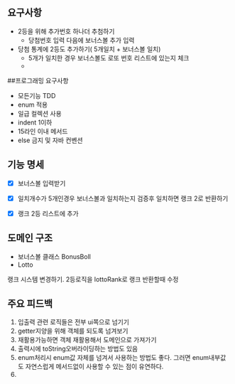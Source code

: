 
## 요구사항
* 2등을 위해 추가번호 하나더 추첨하기
  * 당첨번호 입력 다음에 보너스볼 추가 입력
* 당첨 통계에 2등도 추가하기( 5개일치 + 보너스볼 일치)
  * 5개가 일치한 경우 보너스볼도 로또 번호 리스트에 있는지 체크
  * 

##프로그래밍 요구사항
* 모든기능 TDD
* enum 적용
* 일급 컬렉션 사용
* indent 1이하
* 15라인 이내 메서드
* else 금지 및 자바 컨벤션

## 기능 명세
* [x] 보너스볼 입력받기
* [x] 일치개수가 5개인경우 보너스볼과 일치하는지 검증후 일치하면 랭크 2로 반환하기
* [x] 랭크 2등 리스트에 추가



## 도메인 구조

* 보너스볼 클래스 BonusBoll
* Lotto

랭크 시스템 변경하기.
2등로직을 lottoRank로 랭크 반환할때 수정


## 주요 피드백
1. 입출력 관련 로직들은 전부 ui쪽으로 넘기기
2. getter지양을 위해 객체를 되도록 넘겨보기
3. 재활용가능하면 객체 재활용해서 도메인으로 가져가기
4. 출력시에 toString오버라이딩하는 방법도 있음
5. enum처리시 enum값 자체를 넘겨서 사용하는 방법도 좋다. 그러면 enum내부값도 자연스럽게 메서드없이
사용할 수 있는 점이 유연하다.
6. 